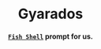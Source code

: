 <h1 align="center">
  <br> Gyarados <br>
</h1>

<h4 align="center">
  <a href="https://fishshell.com" target="_blank"><code>Fish Shell</code></a> prompt for us.
</h4>